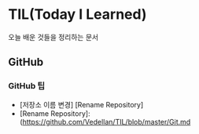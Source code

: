 # TIL(Today I Learned)
오늘 배운 것들을 정리하는 문서

## GitHub
### GitHub 팁 
+ [저장소 이름 변경] [Rename Repository]
+ [Rename Repository]: (https://github.com/Vedellan/TIL/blob/master/Git.md

